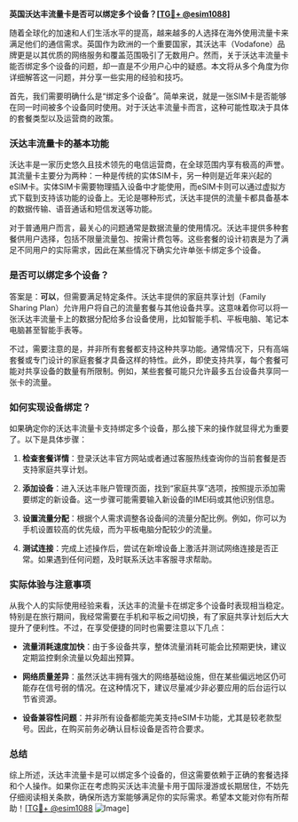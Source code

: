 **英国沃达丰流量卡是否可以绑定多个设备？[[TG💪+ @esim1088](https://t.me/s/esim1088)]**

随着全球化的加速和人们生活水平的提高，越来越多的人选择在海外使用流量卡来满足他们的通信需求。英国作为欧洲的一个重要国家，其沃达丰（Vodafone）品牌更是以其优质的网络服务和覆盖范围吸引了无数用户。然而，关于沃达丰流量卡能否绑定多个设备的问题，却一直是不少用户心中的疑惑。本文将从多个角度为你详细解答这一问题，并分享一些实用的经验和技巧。

首先，我们需要明确什么是“绑定多个设备”。简单来说，就是一张SIM卡是否能够在同一时间被多个设备同时使用。对于沃达丰流量卡而言，这种可能性取决于具体的套餐类型以及运营商的政策。

### 沃达丰流量卡的基本功能

沃达丰是一家历史悠久且技术领先的电信运营商，在全球范围内享有极高的声誉。其流量卡主要分为两种：一种是传统的实体SIM卡，另一种则是近年来兴起的eSIM卡。实体SIM卡需要物理插入设备中才能使用，而eSIM卡则可以通过虚拟方式下载到支持该功能的设备上。无论是哪种形式，沃达丰提供的流量卡都具备基本的数据传输、语音通话和短信发送等功能。

对于普通用户而言，最关心的问题通常是数据流量的使用情况。沃达丰提供多种套餐供用户选择，包括不限量流量包、按需计费包等。这些套餐的设计初衷是为了满足不同用户的实际需求，因此在某些情况下确实允许单张卡绑定多个设备。

### 是否可以绑定多个设备？

答案是：**可以**，但需要满足特定条件。沃达丰提供的家庭共享计划（Family Sharing Plan）允许用户将自己的流量套餐与其他设备共享。这意味着你可以将一张沃达丰流量卡上的数据分配给多台设备使用，比如智能手机、平板电脑、笔记本电脑甚至智能手表等。

不过，需要注意的是，并非所有套餐都支持这种共享功能。通常情况下，只有高端套餐或专门设计的家庭套餐才具备这样的特性。此外，即使支持共享，每个套餐可能对共享设备的数量有所限制。例如，某些套餐可能只允许最多五台设备共享同一张卡的流量。

### 如何实现设备绑定？

如果确定你的沃达丰流量卡支持绑定多个设备，那么接下来的操作就显得尤为重要了。以下是具体步骤：

1. **检查套餐详情**：登录沃达丰官方网站或者通过客服热线查询你的当前套餐是否支持家庭共享计划。
   
2. **添加设备**：进入沃达丰账户管理页面，找到“家庭共享”选项，按照提示添加需要绑定的新设备。这一步骤可能需要输入新设备的IMEI码或其他识别信息。

3. **设置流量分配**：根据个人需求调整各设备间的流量分配比例。例如，你可以为手机设置较高的优先级，而为平板电脑分配较少的流量。

4. **测试连接**：完成上述操作后，尝试在新增设备上激活并测试网络连接是否正常。如果遇到任何问题，及时联系沃达丰客服寻求帮助。

### 实际体验与注意事项

从我个人的实际使用经验来看，沃达丰的流量卡在绑定多个设备时表现相当稳定。特别是在旅行期间，我经常需要在手机和平板之间切换，有了家庭共享计划后大大提升了便利性。不过，在享受便捷的同时也需要注意以下几点：

- **流量消耗速度加快**：由于多设备共享，整体流量消耗可能会比预期更快，建议定期监控剩余流量以免超出预算。
  
- **网络质量差异**：虽然沃达丰拥有强大的网络基础设施，但在某些偏远地区仍可能存在信号弱的情况。在这种情况下，建议尽量减少非必要应用的后台运行以节省资源。

- **设备兼容性问题**：并非所有设备都能完美支持eSIM卡功能，尤其是较老款型号。因此，在购买前务必确认目标设备是否符合要求。

### 总结

综上所述，沃达丰流量卡是可以绑定多个设备的，但这需要依赖于正确的套餐选择和个人操作。如果你正在考虑购买沃达丰流量卡用于国际漫游或长期居住，不妨先仔细阅读相关条款，确保所选方案能够满足你的实际需求。希望本文能对你有所帮助！[[TG💪+ @esim1088](https://t.me/s/esim1088) ![Image](https://i.postimg.cc/4NQfJmqS/Snipaste-2025-05-13-00-14-12.png)]